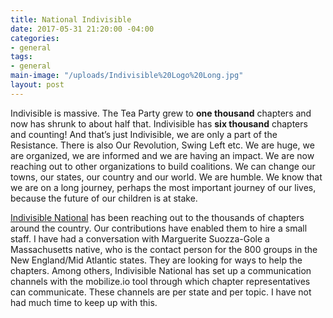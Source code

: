 ```yaml
---
title: National Indivisible
date: 2017-05-31 21:20:00 -04:00
categories:
- general
tags:
- general
main-image: "/uploads/Indivisible%20Logo%20Long.jpg"
layout: post
---
```


Indivisible is massive. The Tea Party grew to **one thousand** chapters and now has shrunk to about half that. Indivisible has **six thousand** chapters and counting! And that’s just Indivisible, we are only a part of the Resistance. There is also Our Revolution, Swing Left etc. We are huge, we are organized, we are informed and we are having an impact. We are now reaching out to other organizations to build coalitions. We can change our towns, our states, our country and our world. We are humble. We know that we are on a long journey, perhaps the most important journey of our lives, because the future of our children is at stake.

[Indivisible National](http://https://www.indivisibleguide.com/) has been reaching out to the thousands of chapters around the country. Our contributions have enabled them to hire a small staff. I have had a conversation with Marguerite Suozza-Gole a Massachusetts native, who is the contact person for the 800 groups in the New England/Mid Atlantic states. They are looking for ways to help the chapters.
Among others, Indivisible National has set up a communication channels with the mobilize.io tool through which chapter representatives can communicate. These channels are per state and per topic. I have not had much time to keep up with this.
